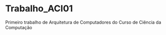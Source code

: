 # Trabalho_ACI01
Primeiro trabalho de Arquitetura de Computadores do Curso de Ciência da Computação
